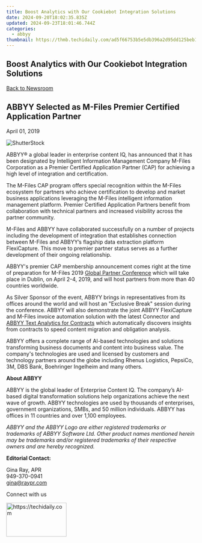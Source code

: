 ```yaml
---
title: Boost Analytics with Our Cookiebot Integration Solutions
date: 2024-09-20T18:02:35.835Z
updated: 2024-09-23T18:01:46.744Z
categories:
  - abbyy
thumbnail: https://thmb.techidaily.com/ad5f66753b5e5db396a2d95dd125beb1ea4eecb0fbe535705f1d76a57fc9ac9b.jpg
---
```


## Boost Analytics with Our Cookiebot Integration Solutions

[Back to Newsroom](https://tools.techidaily.com/abbyy/products/)

## ABBYY Selected as M-Files Premier Certified Application Partner

April 01, 2019

![ShutterStock](https://content.abbyy.com/-/media/project/abbyy/abbyy/branchtemplates/shutterstock_1272462163_1296-x-729.jpg?h=729&iar=0&w=1296)

ABBYY® a global leader in enterprise content IQ, has announced that it has been designated by Intelligent Information Management Company M-Files Corporation as a Premier Certified Application Partner (CAP) for achieving a high level of integration and certification.

The M-Files CAP program offers special recognition within the M-Files ecosystem for partners who achieve certification to develop and market business applications leveraging the M-Files intelligent information management platform. Premier Certified Application Partners benefit from collaboration with technical partners and increased visibility across the partner community.

M-Files and ABBYY have collaborated successfully on a number of projects including the development of integration that establishes connection between M-Files and ABBYY’s flagship data extraction platform FlexiCapture. This move to premier partner status serves as a further development of their ongoing relationship.

ABBYY's premier CAP membership announcement comes right at the time of preparation for M-Files 2019 [Global Partner Conference](https://events.bizzabo.com/m-files-2019-gpc/home "Global Partner Conference") which will take place in Dublin, on April 2-4, 2019, and will host partners from more than 40 countries worldwide.

As Silver Sponsor of the event, ABBYY brings in representatives from its offices around the world and will host an "Exclusive Break" session during the conference. ABBYY will also demonstrate the joint ABBYY FlexiCapture and M-Files invoice automation solution with the latest Connector and [ABBYY Text Analytics for Contracts](https://tools.techidaily.com/abbyy/products/) which automatically discovers insights from contracts to speed content migration and obligation analysis.

ABBYY offers a complete range of AI-based technologies and solutions transforming business documents and content into business value. The company's technologies are used and licensed by customers and technology partners around the globe including Rhenus Logistics, PepsiCo, 3M, DBS Bank, Boehringer Ingelheim and many others.

  
**About ABBYY**

ABBYY is the global leader of Enterprise Content IQ. The company’s AI-based digital transformation solutions help organizations achieve the next wave of growth. ABBYY technologies are used by thousands of enterprises, government organizations, SMBs, and 50 million individuals. ABBYY has offices in 11 countries and over 1,100 employees.

_ABBYY and the ABBYY Logo are either registered trademarks or trademarks of ABBYY Software Ltd. Other product names mentioned herein may be trademarks and/or registered trademarks of their respective owners and are hereby recognized._

  
**Editorial Contact:**

Gina Ray, APR  
949-370-0941  
gina@raypr.com  
  
Connect with us

<ins class="adsbygoogle"
     style="display:block"
     data-ad-format="autorelaxed"
     data-ad-client="ca-pub-7571918770474297"
     data-ad-slot="1223367746"></ins>

<ins class="adsbygoogle"
     style="display:block"
     data-ad-client="ca-pub-7571918770474297"
     data-ad-slot="8358498916"
     data-ad-format="auto"
     data-full-width-responsive="true"></ins>



<!-- affiliate ads begin -->
<a href="https://review-au.sjv.io/c/5597632/2098700/14409" target="_top" id="2098700">
  <img src="//a.impactradius-go.com/display-ad/14409-2098700" border="0" alt="https://techidaily.com" width="160" height="90"/>
</a>
<img height="0" width="0" src="https://review-au.sjv.io/i/5597632/2098700/14409" style="position:absolute;visibility:hidden;" border="0" />
<!-- affiliate ads end -->

